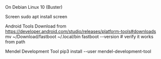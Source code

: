 On Debian Linux 10 (Buster)

Screen
sudo apt install screen

Android Tools
Download from https://developer.android.com/studio/releases/platform-tools#downloads
mv ~/Download/fastboot ~/.local/bin
fastboot --version # verify it works from path

Mendel Development Tool
pip3 install --user mendel-development-tool
